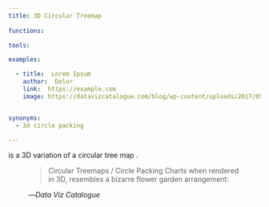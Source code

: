 ```yaml
---
title: 3D Circular Treemap
  
functions:

tools:

examples:

  - title:  Lorem Ipsum
    author:  Dolor
    link:  https://example.com
    image: https://datavizcatalogue.com/blog/wp-content/uploads/2017/05/3d-circle-packing.gif


synonyms:
  - 3d circle packing

---
```

is a 3D variation of a circular tree map .
<!--more-->
<figure>
    <blockquote cite="https://datavizcatalogue.com/blog/further_exploration_2_3d_chart/">
        <p>Circular Treemaps / Circle Packing Charts when rendered in 3D, resembles a bizarre flower garden arrangement:</p>
    </blockquote>
    <figcaption>—<cite>Data Viz Catalogue</cite></figcaption>
</figure>
